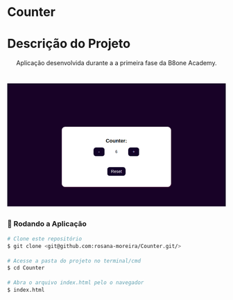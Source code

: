# Counter
# Descrição do Projeto
<p align="center">
Aplicação desenvolvida durante a a primeira fase da B8one Academy.
</p>

<h1 align="center">
  <img alt="logo" title="#logo" src="./assets/img/git.png" />
</h1>


### 🎲 Rodando a Aplicação

```bash
# Clone este repositório
$ git clone <git@github.com:rosana-moreira/Counter.git/>

# Acesse a pasta do projeto no terminal/cmd
$ cd Counter

# Abra o arquivo index.html pelo o navegador
$ index.html


```
